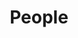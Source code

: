 ---
layout: page
title: People
show_sidebar: false
hide_footer: false
hero_height: is-small
gallery: people
---
